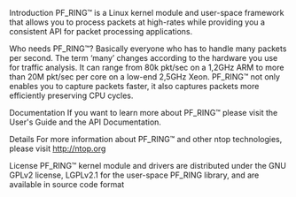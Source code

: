 Introduction
PF_RING™ is a Linux kernel module and user-space framework that allows you to process packets at high-rates while providing you a consistent API for packet processing applications.

Who needs PF_RING™?
Basically everyone who has to handle many packets per second. The term ‘many’ changes according to the hardware you use for traffic analysis. It can range from 80k pkt/sec on a 1,2GHz ARM to more than 20M pkt/sec per core on a low-end 2,5GHz Xeon. PF_RING™ not only enables you to capture packets faster, it also captures packets more efficiently preserving CPU cycles.

Documentation
If you want to learn more about PF_RING™ please visit the User's Guide and the API Documentation.

Details
For more information about PF_RING™ and other ntop technologies, please visit http://ntop.org

License
PF_RING™ kernel module and drivers are distributed under the GNU GPLv2 license, LGPLv2.1 for the user-space PF_RING library, and are available in source code format
